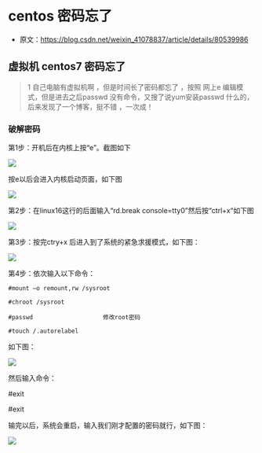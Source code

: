 # centos 密码忘了 


* 原文：https://blog.csdn.net/weixin_41078837/article/details/80539986

##  虚拟机 centos7 密码忘了 

>1 自己电脑有虚拟机啊 ，但是时间长了密码都忘了 ，按照 网上e 编辑模式，但是进去之后passwd 没有命令，又搜了说yum安装passwd 什么的，后来发现了一个博客，挺不错 ，一次成！


### 破解密码

第1步：开机后在内核上按“e”。截图如下

![](assets/002/100/02-1615043730330.png)

按e以后会进入内核启动页面，如下图

![](assets/002/100/02-1615043739818.png)

第2步：在linux16这行的后面输入“rd.break console=tty0”然后按“ctrl+x“如下图

![](assets/002/100/02-1615043770937.png)


第3步：按完ctry+x 后进入到了系统的紧急求援模式，如下图：

![](assets/002/100/02-1615043780328.png)


第4步：依次输入以下命令：

    #mount –o remount,rw /sysroot

    #chroot /sysroot

    #passwd                    修改root密码

    #touch /.autorelabel

如下图：


![](assets/002/100/02-1615043798508.png)



然后输入命令：

#exit

#exit

输完以后，系统会重启，输入我们刚才配置的密码就行，如下图：

![](assets/002/100/02-1615043819960.png)

